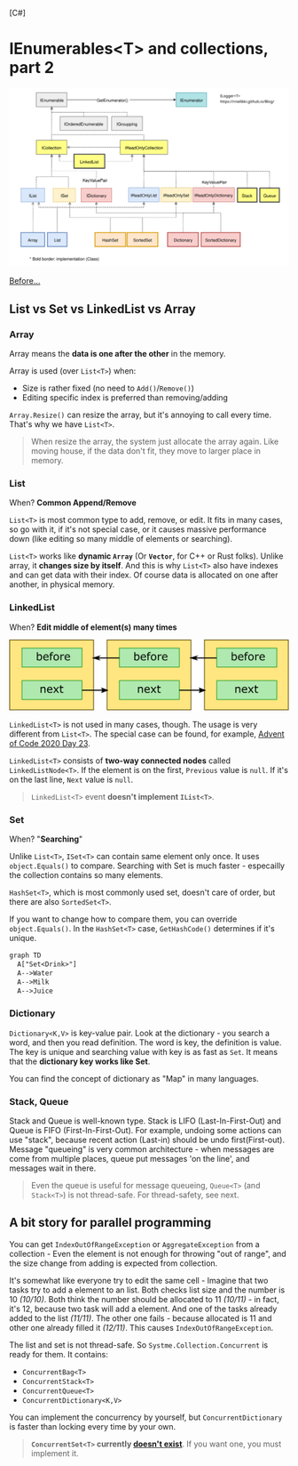 [C#]
# IEnumerables&lt;T&gt; and collections, part 2
![IEnumerable inheritance map](./files/ienumerable/collection.svg)

[Before...](./ienumerable-part1.html)

## List vs Set vs LinkedList vs Array

### Array

Array means the **data is one after the other** in the memory.

Array is used (over `List<T>`) when:

* Size is rather fixed (no need to `Add()`/`Remove()`)
* Editing specific index is preferred than removing/adding

`Array.Resize()` can resize the array, but it's annoying to call every time. That's why we have `List<T>`.

> When resize the array, the system just allocate the array again. Like moving house, if the data don't fit, they move to larger place in memory.

### List

When? **Common Append/Remove**

`List<T>` is most common type to add, remove, or edit. It fits in many cases, so go with it, if it's not special case, or it causes massive performance down (like editing so many middle of elements or searching).

`List<T>` works like **dynamic `Array`** (Or **`Vector`**, for C++ or Rust folks). Unlike array, it **changes size by itself**. And this is why `List<T>` also have indexes and can get data with their index. Of course data is allocated on one after another, in physical memory.

### LinkedList

When? **Edit middle of element(s) many times**

![Linked List](./files/ienumerable/linkedlist.png)

`LinkedList<T>` is not used in many cases, though. The usage is very different from `List<T>`. The special case can be found, for example, [Advent of Code 2020 Day 23](https://adventofcode.com/2020/day/23).

`LinkedList<T>` consists of **two-way connected nodes** called `LinkedListNode<T>`. If the element is on the first, `Previous` value is `null`. If it's on the last line, `Next` value is `null`.

> `LinkedList<T>` event **doesn't implement `IList<T>`**.

### Set

When? "**Searching**"

Unlike `List<T>`, `ISet<T>` can contain same element only once. It uses `object.Equals()` to compare. Searching with Set is much faster - especailly the collection contains so many elements.

`HashSet<T>`, which is most commonly used set, doesn't care of order, but there are also `SortedSet<T>`.

If you want to change how to compare them, you can override `object.Equals()`. In the `HashSet<T>` case, `GetHashCode()` determines if it's unique.

```mermaid
graph TD
  A["Set<Drink>"]
  A-->Water
  A-->Milk
  A-->Juice
```

### Dictionary

`Dictionary<K,V>` is key-value pair. Look at the dictionary - you search a word, and then you read definition. The word is key, the definition is value. The key is unique and searching value with key is as fast as `Set`. It means that the **dictionary key works like Set**.

You can find the concept of dictionary as "Map" in many languages.

### Stack, Queue

Stack and Queue is well-known type. Stack is LIFO (Last-In-First-Out) and Queue is FIFO (First-In-First-Out). For example, undoing some actions can use "stack", because recent action (Last-in) should be undo first(First-out). Message "queueing" is very common architecture - when messages are come from multiple places, queue put messages 'on the line', and messages wait in there.

> Even the queue is useful for message queueing, `Queue<T>` (and `Stack<T>`) is not thread-safe. For thread-safety, see next.

## A bit story for parallel programming

You can get `IndexOutOfRangeException` or `AggregateException` from a collection - Even the element is not enough for throwing "out of range", and the size change from adding is expected from collection.

It's somewhat like everyone try to edit the same cell - Imagine that two tasks try to add a element to an list. Both checks list size and the number is 10 *(10/10)*. Both think the number should be allocated to 11 *(10/11)* - in fact, it's 12, because two task will add a element. And one of the tasks already added to the list *(11/11)*. The other one fails - because allocated is 11 and other one already filled it *(12/11)*. This causes `IndexOutOfRangeException`.

The list and set is not thread-safe. So `Systme.Collection.Concurrent` is ready for them. It contains:

* `ConcurrentBag<T>`
* `ConcurrentStack<T>`
* `ConcurrentQueue<T>`
* `ConcurrentDictionary<K,V>`

You can implement the concurrency by yourself, but `ConcurrentDictionary` is faster than locking every time by your own.

> **`ConcurrentSet<T>` currently [doesn't exist](https://github.com/dotnet/runtime/issues/39919)**. If you want one, you must implement it.
